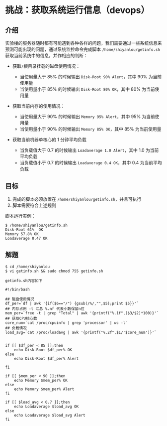 # 挑战：获取系统运行信息（devops）

## 介绍

实验楼的服务器随时都有可能遇到各种各样的问题，我们需要通过一些系统信息来预测可能出现的问题，通过系统监控命令完成脚本 `/home/shiyanlou/getinfo.sh` 获取当前系统中的信息，并作相应的判断：

- 获取`/`根目录挂载的磁盘使用情况：

  - 当使用量大于 85% 的时候输出 `Disk-Root 90% Alert`，其中 90% 为当前使用量
  - 当使用量小于 85% 的时候输出 `Disk-Root 80% OK`，其中 80% 为当前使用量

- 获取当前内存的使用情况：

  - 当使用量大于 90% 的时候输出 `Memory 95% Alert`，其中 95% 为当前使用量
  - 当使用量小于 90% 的时候输出 `Memory 85% OK`，其中 85% 为当前使用量

- 获取当前机器单核心的 1 分钟平均负载

  - 当负载值大于 0.7 的时候输出 `Loadaverage 1.0 Alert`，其中 1.0 为当前平均负载
  - 当负载值小于 0.7 的时候输出 `Loadaverage 0.4 OK`，其中 0.4 为当前平均负载

## 目标

1. 完成的脚本必须放置在 `/home/shiyanlou/getinfo.sh`，并且可执行
2. 脚本需要符合上述规则

脚本运行实例：

```shell
$ /home/shiyanlou/getinfo.sh
Disk-Root 61%  OK
Memory 57.8% OK
Loadaverage 0.47 OK
```

## 解题

```shell
$ cd /home/shiyanlou
$ vi getinfo.sh && sudo chmod 755 getinfo.sh

getinfo.sh内容如下

#!/bin/bash

## 磁盘使用情况
df_per=`df | awk '{if($6=="/") {gsub(/%/,"",$5);print $5}}'`
## 内存占用 -t 汇总 %.nf 代表小数保留n位
mem_per=`free -t | grep "Total" | awk '{printf("%.1f",($3/$2)*100)}'`
## 获取CPU核心数
core_num=`cat /proc/cpuinfo | grep 'processor' | wc -l`
## 负载情况
load_avg=`cat /proc/loadavg | awk '{printf("%.2f",$1/'$core_num')}'`


if [[ $df_per < 85 ]];then
    echo Disk-Root $df_per% OK
else
    echo Disk-Root $df_per% Alert

fi

if [[ $mem_per < 90 ]];then
    echo Memory $mem_per% OK
else
    echo Memory $mem_per% Alert
fi

if [[ $load_avg < 0.7 ]];then
    echo Loadaverage $load_avg OK
else
    echo Loadaverage $load_avg Alert
fi

```

